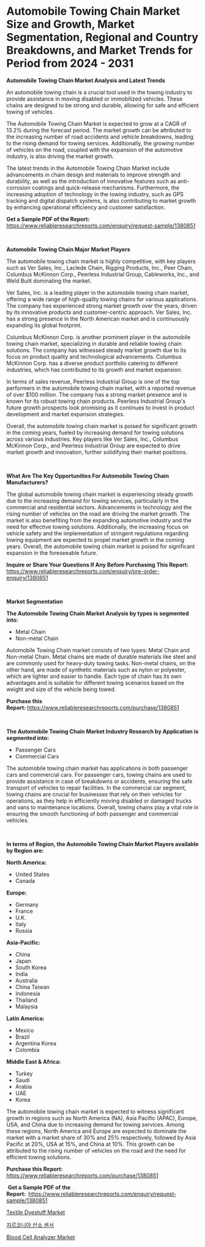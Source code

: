 <p><h1>Automobile Towing Chain Market Size and Growth, Market Segmentation, Regional and Country Breakdowns, and Market Trends for Period from 2024 -  2031</h1></p><p><strong>Automobile Towing Chain Market Analysis and Latest Trends</strong></p>
<p><p>An automobile towing chain is a crucial tool used in the towing industry to provide assistance in moving disabled or immobilized vehicles. These chains are designed to be strong and durable, allowing for safe and efficient towing of vehicles.</p><p>The Automobile Towing Chain Market is expected to grow at a CAGR of 13.2% during the forecast period. The market growth can be attributed to the increasing number of road accidents and vehicle breakdowns, leading to the rising demand for towing services. Additionally, the growing number of vehicles on the road, coupled with the expansion of the automotive industry, is also driving the market growth.</p><p>The latest trends in the Automobile Towing Chain Market include advancements in chain design and materials to improve strength and durability, as well as the introduction of innovative features such as anti-corrosion coatings and quick-release mechanisms. Furthermore, the increasing adoption of technology in the towing industry, such as GPS tracking and digital dispatch systems, is also contributing to market growth by enhancing operational efficiency and customer satisfaction.</p></p>
<p><strong>Get a Sample PDF of the Report:&nbsp;</strong> <a href="https://www.reliableresearchreports.com/enquiry/request-sample/1380851">https://www.reliableresearchreports.com/enquiry/request-sample/1380851</a></p>
<p>&nbsp;</p>
<p><strong>Automobile Towing Chain Major Market Players</strong></p>
<p><p>The automobile towing chain market is highly competitive, with key players such as Ver Sales, Inc., Laclede Chain, Rigging Products, Inc., Peer Chain, Columbus McKinnon Corp., Peerless Industrial Group, Cableworks, Inc., and Weld Built dominating the market. </p><p>Ver Sales, Inc. is a leading player in the automobile towing chain market, offering a wide range of high-quality towing chains for various applications. The company has experienced strong market growth over the years, driven by its innovative products and customer-centric approach. Ver Sales, Inc. has a strong presence in the North American market and is continuously expanding its global footprint.</p><p>Columbus McKinnon Corp. is another prominent player in the automobile towing chain market, specializing in durable and reliable towing chain solutions. The company has witnessed steady market growth due to its focus on product quality and technological advancements. Columbus McKinnon Corp. has a diverse product portfolio catering to different industries, which has contributed to its growth and market expansion.</p><p>In terms of sales revenue, Peerless Industrial Group is one of the top performers in the automobile towing chain market, with a reported revenue of over $100 million. The company has a strong market presence and is known for its robust towing chain products. Peerless Industrial Group's future growth prospects look promising as it continues to invest in product development and market expansion strategies.</p><p>Overall, the automobile towing chain market is poised for significant growth in the coming years, fueled by increasing demand for towing solutions across various industries. Key players like Ver Sales, Inc., Columbus McKinnon Corp., and Peerless Industrial Group are expected to drive market growth and innovation, further solidifying their market positions.</p></p>
<p>&nbsp;</p>
<p><strong>What Are The Key Opportunities For Automobile Towing Chain Manufacturers?</strong></p>
<p><p>The global automobile towing chain market is experiencing steady growth due to the increasing demand for towing services, particularly in the commercial and residential sectors. Advancements in technology and the rising number of vehicles on the road are driving the market growth. The market is also benefiting from the expanding automotive industry and the need for effective towing solutions. Additionally, the increasing focus on vehicle safety and the implementation of stringent regulations regarding towing equipment are expected to propel market growth in the coming years. Overall, the automobile towing chain market is poised for significant expansion in the foreseeable future.</p></p>
<p><strong>Inquire or Share Your Questions If Any Before Purchasing This Report:</strong> <a href="https://www.reliableresearchreports.com/enquiry/pre-order-enquiry/1380851">https://www.reliableresearchreports.com/enquiry/pre-order-enquiry/1380851</a></p>
<p>&nbsp;</p>
<p><strong>Market Segmentation</strong></p>
<p><strong>The Automobile Towing Chain Market Analysis by types is segmented into:</strong></p>
<p><ul><li>Metal Chain</li><li>Non-metal Chain</li></ul></p>
<p><p>Automobile Towing Chain market consists of two types: Metal Chain and Non-metal Chain. Metal chains are made of durable materials like steel and are commonly used for heavy-duty towing tasks. Non-metal chains, on the other hand, are made of synthetic materials such as nylon or polyester, which are lighter and easier to handle. Each type of chain has its own advantages and is suitable for different towing scenarios based on the weight and size of the vehicle being towed.</p></p>
<p><strong>Purchase this Report:&nbsp;</strong><a href="https://www.reliableresearchreports.com/purchase/1380851">https://www.reliableresearchreports.com/purchase/1380851</a></p>
<p>&nbsp;</p>
<p><strong>The Automobile Towing Chain Market Industry Research by Application is segmented into:</strong></p>
<p><ul><li>Passenger Cars</li><li>Commercial Cars</li></ul></p>
<p><p>The automobile towing chain market has applications in both passenger cars and commercial cars. For passenger cars, towing chains are used to provide assistance in case of breakdowns or accidents, ensuring the safe transport of vehicles to repair facilities. In the commercial car segment, towing chains are crucial for businesses that rely on their vehicles for operations, as they help in efficiently moving disabled or damaged trucks and vans to maintenance locations. Overall, towing chains play a vital role in ensuring the smooth functioning of both passenger and commercial vehicles.</p></p>
<p>&nbsp;</p>
<p><strong>In terms of Region, the Automobile Towing Chain Market Players available by Region are:</strong></p>
<p>
    <p> <strong> North America: </strong>
        <ul>
            <li>United States</li>
            <li>Canada</li>
        </ul>
        </p> 
    <p> <strong> Europe: </strong>
        <ul>
            <li>Germany</li>
            <li>France</li>
            <li>U.K.</li>
            <li>Italy</li>
            <li>Russia</li>
        </ul>
        </p> 
    <p> <strong> Asia-Pacific: </strong>
        <ul>
            <li>China</li>
            <li>Japan</li>
            <li>South Korea</li>
            <li>India</li>
            <li>Australia</li>
            <li>China Taiwan</li>
            <li>Indonesia</li>
            <li>Thailand</li>
            <li>Malaysia</li>
        </ul>
        </p> 
    <p> <strong> Latin America: </strong>
        <ul>
            <li>Mexico</li>
            <li>Brazil</li>
            <li>Argentina Korea</li>
            <li>Colombia</li>
        </ul>
        </p> 
    <p> <strong> Middle East & Africa: </strong>
        <ul>
            <li>Turkey</li>
            <li>Saudi</li>
            <li>Arabia</li>
            <li>UAE</li>
            <li>Korea</li>
        </ul>
    </p>
    </p>
<p><p>The automobile towing chain market is expected to witness significant growth in regions such as North America (NA), Asia Pacific (APAC), Europe, USA, and China due to increasing demand for towing services. Among these regions, North America and Europe are expected to dominate the market with a market share of 30% and 25% respectively, followed by Asia Pacific at 20%, USA at 15%, and China at 10%. This growth can be attributed to the rising number of vehicles on the road and the need for efficient towing solutions.</p></p>
<p><strong>Purchase this Report: </strong><a href="https://www.reliableresearchreports.com/purchase/1380851">https://www.reliableresearchreports.com/purchase/1380851</a></p>
<p>&nbsp;<strong>Get a Sample PDF of the Report:&nbsp;&nbsp;</strong><a href="https://www.reliableresearchreports.com/enquiry/request-sample/1380851">https://www.reliableresearchreports.com/enquiry/request-sample/1380851</a></p>
<p><strong></strong></p>
<p><p><a href="https://view.publitas.com/reportprime-1/textile-dyestuff-market-furnish-information-about-market-size-market-share-market-dynamics-and-projections-spanning-from-2023-to-2030/">Textile Dyestuff Market</a></p><p><a href="https://medium.com/@yohan.grilli/%EC%A7%80%EB%A5%B4%EC%BD%94%EB%8B%88%EC%95%84-%EC%82%B0%EC%86%8C-%EC%84%BC%EC%84%9C-%EC%8B%9C%EC%9E%A5-%EA%B7%9C%EB%AA%A8-%EC%8B%9C%EC%9E%A5-%EC%A0%84%EB%A7%9D-%EB%B0%8F-%EC%8B%9C%EC%9E%A5-%EC%98%88%EC%B8%A1-2024%EB%85%84%EB%B6%80%ED%84%B0-2031%EB%85%84%EA%B9%8C%EC%A7%80-09471b6a6cfd">지르코니아 산소 센서</a></p><p><a href="https://view.publitas.com/reportprime-1/blood-cell-analyzer-market-dynamics-2023-2030-also-about-its-market-trends-projections-and-opportunities/">Blood Cell Analyzer Market</a></p></p>
